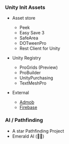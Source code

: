 
### Unity Init Assets
- Asset store
  - Peek
  - Easy Save 3
  - SafeArea
  - DOTweenPro
  - Rest Client for Unity

- Unity Registry
  - ProGrids (Preview)
  - ProBuilder
  - UnityPurchasing
  - TextMeshPro
- External
  - [Admob](https://github.com/googleads/googleads-mobile-plugins/releases/latest)
  - [Firebase](https://firebase.google.com/docs/unity/setup#add-sdks-upm)

### AI / Pathfinding 
  - A star Pathfinding Project
  - Emerald AI (👍🏻)
